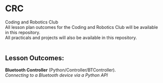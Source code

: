 # CRC
Coding and Robotics Club<br/>
All lesson plan outcomes for the Coding and Robotics Club will be available in this repository.<br/>
All practicals and projects will also be available in this repository.<br/>
<br/>
## Lesson Outcomes:<br/>
__Bluetooth Controller__ (Python/Controller/BTController).<br/>
_Connecting to a Bluetooth device via a Python API_
